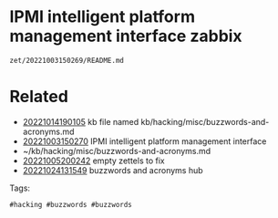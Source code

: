 # IPMI intelligent platform management interface zabbix

` zet/20221003150269/README.md `

# Related

- [20221014190105](/zet/20221014190105/README.md) kb file named kb/hacking/misc/buzzwords-and-acronyms.md
- [20221003150270](/zet/20221003150270/README.md) IPMI intelligent platform management interface
- ~/kb/hacking/misc/buzzwords-and-acronyms.md
- [20221005200242](/zet/20221005200242/README.md) empty zettels to fix
- [20221024131549](/zet/20221024131549/README.md) buzzwords and acronyms hub

Tags:

    #hacking #buzzwords #buzzwords 
